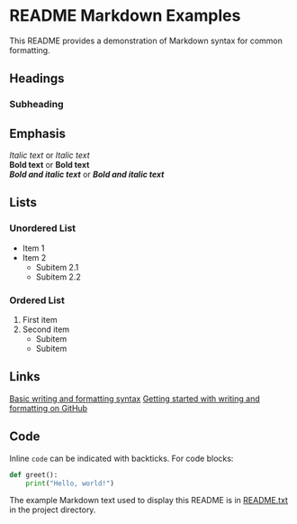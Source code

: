 # README Markdown Examples

This README provides a demonstration of Markdown syntax for common formatting.

## Headings

### Subheading

## Emphasis

*Italic text* or _Italic text_  
**Bold text** or __Bold text__  
***Bold and italic text*** or ___Bold and italic text___

## Lists

### Unordered List
- Item 1
- Item 2
  - Subitem 2.1
  - Subitem 2.2

### Ordered List
1. First item
2. Second item
   - Subitem
   - Subitem

## Links

[Basic writing and formatting syntax]([https://openai.com](https://docs.github.com/en/get-started/writing-on-github/getting-started-with-writing-and-formatting-on-github/basic-writing-and-formatting-syntax))  
[Getting started with writing and formatting on GitHub](https://docs.github.com/en/get-started/writing-on-github/getting-started-with-writing-and-formatting-on-github)

## Code

Inline `code` can be indicated with backticks. For code blocks:

```python
def greet():
    print("Hello, world!")
```

The example Markdown text used to display this README is in [README.txt](README.txt) in the project directory.
